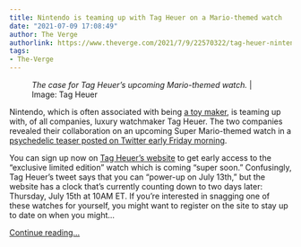 ```yaml
---
title: Nintendo is teaming up with Tag Heuer on a Mario-themed watch
date: "2021-07-09 17:08:49"
author: The Verge
authorlink: https://www.theverge.com/2021/7/9/22570322/tag-heuer-nintendo-super-mario-watch-tease-collaboration
tags:
- The-Verge
---
```

<figure>
      <img alt="" src="https://cdn.vox-cdn.com/thumbor/eRGP7FK0VnjrMZqq3x4SG-L5r6Q=/0x86:1650x1186/1310x873/cdn.vox-cdn.com/uploads/chorus_image/image/69562116/Screen_Shot_2021_07_09_at_9.57.30_AM.0.png" />
        <figcaption><em>The case for Tag Heuer’s upcoming Mario-themed watch.</em> | Image: Tag Heuer</figcaption>
    </figure>

  <p id="SH2HMd">Nintendo, which is often associated with being <a href="https://www.theverge.com/2015/7/13/8945331/satoru-iwata-obituary-nintendo-ceo-president">a toy maker</a>, is teaming up with, of all companies, luxury watchmaker Tag Heuer. The two companies revealed their collaboration on an upcoming Super Mario-themed watch in a <a href="https://twitter.com/TAGHeuer/status/1413408490421465089">psychedelic teaser posted on Twitter early Friday morning</a>. </p>
<p id="aZk6hZ">You can sign up now on <a href="https://www.tagheuer.com/us/en/announcement/coming-soon.html">Tag Heuer’s website</a> to get early access to the “exclusive limited edition” watch which is coming “super soon.” Confusingly, Tag Heuer’s tweet says that you can “power-up on July 13th,” but the website has a clock that’s currently counting down to two days later: Thursday, July 15th at 10AM ET. If you’re interested in snagging one of these watches for yourself, you might want to register on the site to stay up to date on when you might...</p>
  <p>
    <a href="https://www.theverge.com/2021/7/9/22570322/tag-heuer-nintendo-super-mario-watch-tease-collaboration">Continue reading&hellip;</a>
  </p>